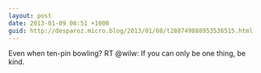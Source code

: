 ```yaml
---
layout: post
date: 2013-01-09 06:51 +1000
guid: http://desparoz.micro.blog/2013/01/08/t288749888953536515.html
---
```

Even when ten-pin bowling? RT @wilw: If you can only be one thing, be kind.
